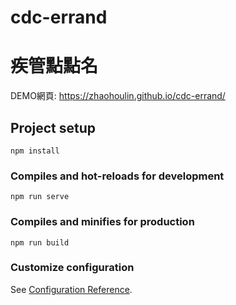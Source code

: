 # cdc-errand
# 疾管點點名

DEMO網頁: https://zhaohoulin.github.io/cdc-errand/


## Project setup
```
npm install
```

### Compiles and hot-reloads for development
```
npm run serve
```

### Compiles and minifies for production
```
npm run build
```

### Customize configuration
See [Configuration Reference](https://cli.vuejs.org/config/).
